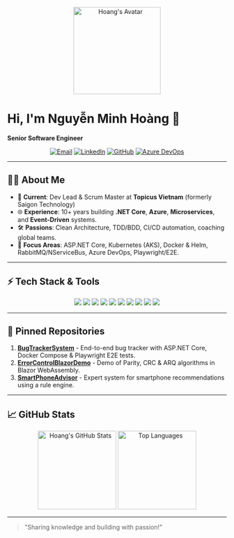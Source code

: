 <!--
  Profile README for GitHub user hoangsnowy
  Styled after a professional layout (e.g. thangchung)
-->

<p align="center">
  <a href="https://github.com/hoangsnowy"><img width="200" src="https://avatars.githubusercontent.com/u/ (replace-with-your-avatar-id)?v=4" alt="Hoang's Avatar"/></a>
</p>

# Hi, I'm **Nguyễn Minh Hoàng** 👋

**Senior Software Engineer**

<p align="center">
  <a href="mailto:nguyenminhhoang.dit12@gmail.com"><img src="https://img.shields.io/badge/Email-nguyenminhhoang.dit12@gmail.com-blue?style=flat-square" alt="Email"></a>
  <a href="https://www.linkedin.com/in/hoangsnowy"><img src="https://img.shields.io/badge/LinkedIn-hoangsnowy-blue?style=flat-square&logo=linkedin" alt="LinkedIn"></a>
  <a href="https://github.com/hoangsnowy"><img src="https://img.shields.io/badge/GitHub-hoangsnowy-black?style=flat-square&logo=github" alt="GitHub"></a>
  <a href="https://dev.azure.com/"><img src="https://img.shields.io/badge/Azure%20DevOps--blue?style=flat-square&logo=azuredevops" alt="Azure DevOps"></a>
</p>

---

## 👨‍💻 About Me

* 🚀 **Current**: Dev Lead & Scrum Master at **Topicus Vietnam** (formerly Saigon Technology)
* 🌐 **Experience**: 10+ years building **.NET Core**, **Azure**, **Microservices**, and **Event-Driven** systems.
* 🛠️ **Passions**: Clean Architecture, TDD/BDD, CI/CD automation, coaching global teams.
* 🎯 **Focus Areas**: ASP.NET Core, Kubernetes (AKS), Docker & Helm, RabbitMQ/NServiceBus, Azure DevOps, Playwright/E2E.

---

## ⚡ Tech Stack & Tools

<p align="center">
  <img src="https://img.shields.io/badge/C%23-239120?style=flat-square&logo=c-sharp" />
  <img src="https://img.shields.io/badge/.NET-512BD4?style=flat-square&logo=dotnet" />
  <img src="https://img.shields.io/badge/TypeScript-3178C6?style=flat-square&logo=typescript" />
  <img src="https://img.shields.io/badge/Angular-DD0031?style=flat-square&logo=angular" />
  <img src="https://img.shields.io/badge/Azure-0078D4?style=flat-square&logo=microsoft-azure" />
  <img src="https://img.shields.io/badge/Docker-2496ED?style=flat-square&logo=docker" />
  <img src="https://img.shields.io/badge/Kubernetes-326CE5?style=flat-square&logo=kubernetes" />
  <img src="https://img.shields.io/badge/RabbitMQ-FF6600?style=flat-square&logo=rabbitmq" />
  <img src="https://img.shields.io/badge/Jenkins-D24939?style=flat-square&logo=jenkins" />
  <img src="https://img.shields.io/badge/Playwright-000000?style=flat-square&logo=playwright" />
</p>

---

## 📂 Pinned Repositories

1. [**BugTrackerSystem**](https://github.com/hoangsnowy/BugTrackerSystem) - End-to-end bug tracker with ASP.NET Core, Docker Compose & Playwright E2E tests.
2. [**ErrorControlBlazorDemo**](https://github.com/hoangsnowy/ErrorControlBlazorDemo) - Demo of Parity, CRC & ARQ algorithms in Blazor WebAssembly.
3. [**SmartPhoneAdvisor**](https://github.com/hoangsnowy/SmartPhoneAdvisor) - Expert system for smartphone recommendations using a rule engine.
---

## 📈 GitHub Stats

<p align="center">
  <a href="https://github.com/hoangsnowy"><img height="180" src="https://github-readme-stats.vercel.app/api?username=hoangsnowy&show_icons=true&theme=default" alt="Hoang's GitHub Stats" /></a>
  <a href="https://github.com/hoangsnowy"><img height="180" src="https://github-readme-stats.vercel.app/api/top-langs/?username=hoangsnowy&layout=compact" alt="Top Languages" /></a>
</p>

---

> "Sharing knowledge and building with passion!"
